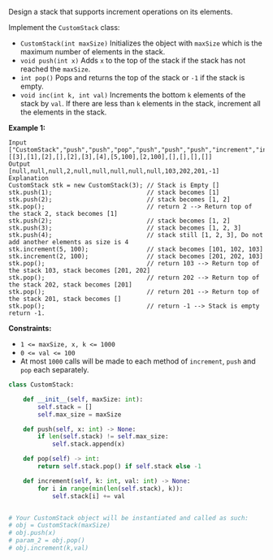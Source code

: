 Design a stack that supports increment operations on its elements.

Implement the  `CustomStack`  class:

-   `CustomStack(int maxSize)`  Initializes the object with  `maxSize`  which is the maximum number of elements in the stack.
-   `void push(int x)`  Adds  `x`  to the top of the stack if the stack has not reached the  `maxSize`.
-   `int pop()`  Pops and returns the top of the stack or  `-1`  if the stack is empty.
-   `void inc(int k, int val)`  Increments the bottom  `k`  elements of the stack by  `val`. If there are less than  `k`  elements in the stack, increment all the elements in the stack.

**Example 1:**
```
Input
["CustomStack","push","push","pop","push","push","push","increment","increment","pop","pop","pop","pop"]
[[3],[1],[2],[],[2],[3],[4],[5,100],[2,100],[],[],[],[]]
Output
[null,null,null,2,null,null,null,null,null,103,202,201,-1]
Explanation
CustomStack stk = new CustomStack(3); // Stack is Empty []
stk.push(1);                          // stack becomes [1]
stk.push(2);                          // stack becomes [1, 2]
stk.pop();                            // return 2 --> Return top of the stack 2, stack becomes [1]
stk.push(2);                          // stack becomes [1, 2]
stk.push(3);                          // stack becomes [1, 2, 3]
stk.push(4);                          // stack still [1, 2, 3], Do not add another elements as size is 4
stk.increment(5, 100);                // stack becomes [101, 102, 103]
stk.increment(2, 100);                // stack becomes [201, 202, 103]
stk.pop();                            // return 103 --> Return top of the stack 103, stack becomes [201, 202]
stk.pop();                            // return 202 --> Return top of the stack 202, stack becomes [201]
stk.pop();                            // return 201 --> Return top of the stack 201, stack becomes []
stk.pop();                            // return -1 --> Stack is empty return -1.
```

**Constraints:**
-   `1 <= maxSize, x, k <= 1000`
-   `0 <= val <= 100`
-   At most  `1000`  calls will be made to each method of  `increment`,  `push`  and  `pop`  each separately.

```python
class CustomStack:

    def __init__(self, maxSize: int):
        self.stack = []
        self.max_size = maxSize

    def push(self, x: int) -> None:
        if len(self.stack) != self.max_size:
            self.stack.append(x)

    def pop(self) -> int:
        return self.stack.pop() if self.stack else -1

    def increment(self, k: int, val: int) -> None:
        for i in range(min(len(self.stack), k)):
            self.stack[i] += val


# Your CustomStack object will be instantiated and called as such:
# obj = CustomStack(maxSize)
# obj.push(x)
# param_2 = obj.pop()
# obj.increment(k,val)
```